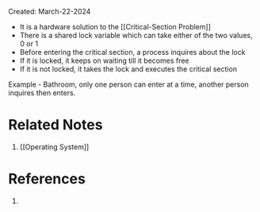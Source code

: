Created: March-22-2024

- It is a hardware solution to the [[Critical-Section Problem]]
- There is a shared lock variable which can take either of the two values, 0 or 1
- Before entering the critical section, a process inquires about the lock
- If it is locked, it keeps on waiting till it becomes free
- If it is not locked, it takes the lock and executes the critical section

Example - Bathroom, only one person can enter at a time, another person inquires then enters.
# Related Notes

1. [[Operating System]]
# References

1. 